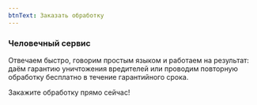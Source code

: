 ```yaml
---
btnText: Заказать обработку
---
```

### Человечный сервис
Отвечаем быстро, говорим простым языком и работаем на результат: даём гарантию уничтожения вредителей или проводим повторную обработку бесплатно в течение гарантийного срока.

Закажите обработку прямо сейчас!
